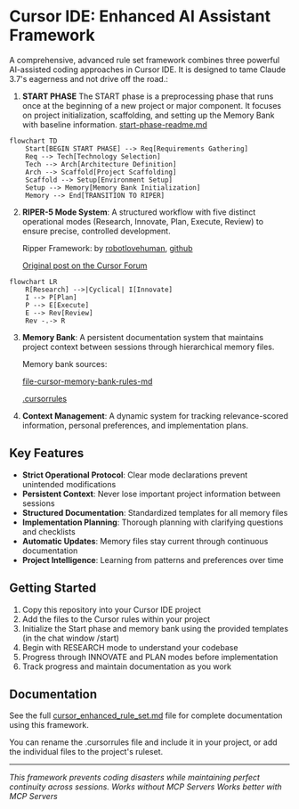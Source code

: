 # Cursor IDE: Enhanced AI Assistant Framework

A comprehensive, advanced rule set framework combines three powerful AI-assisted coding approaches in Cursor IDE. It is designed to tame Claude 3.7's eagerness and not drive off the road.:

1. **START PHASE**
 The START phase is a preprocessing phase that runs once at the beginning of a new project or major component. It focuses on project initialization, scaffolding, and setting up the Memory Bank with baseline information. [start-phase-readme.md](./start-phase-readme.md)

```mermaid
flowchart TD
    Start[BEGIN START PHASE] --> Req[Requirements Gathering]
    Req --> Tech[Technology Selection]
    Tech --> Arch[Architecture Definition]
    Arch --> Scaffold[Project Scaffolding]
    Scaffold --> Setup[Environment Setup]
    Setup --> Memory[Memory Bank Initialization]
    Memory --> End[TRANSITION TO RIPER]
```  
2.  **RIPER-5 Mode System**: A structured workflow with five distinct operational modes (Research, Innovate, Plan, Execute, Review) to ensure precise, controlled development.

      Ripper Framework:
       by [robotlovehuman](https://forum.cursor.com/u/robotlovehuman/summary), [github](https://github.com/robotlovehuman)

      [Original post on the Cursor Forum](https://forum.cursor.com/t/i-created-an-amazing-mode-called-riper-5-mode-fixes-claude-3-7-drastically/65516)
```mermaid
flowchart LR
    R[Research] -->|Cyclical| I[Innovate]
    I --> P[Plan]
    P --> E[Execute]
    E --> Rev[Review]
    Rev -.-> R
```
3. **Memory Bank**: A persistent documentation system that maintains project context between sessions through hierarchical memory files.

   Memory bank sources: 

   [file-cursor-memory-bank-rules-md](https://gist.github.com/ipenywis/1bdb541c3a612dbac4a14e1e3f4341ab#file-cursor-memory-bank-rules-md)

   [.cursorrules](https://github.com/kownacki/ai-assistant/blob/main/.cursorrules)
   
4. **Context Management**: A dynamic system for tracking relevance-scored information, personal preferences, and implementation plans.

## Key Features

- **Strict Operational Protocol**: Clear mode declarations prevent unintended modifications
- **Persistent Context**: Never lose important project information between sessions
- **Structured Documentation**: Standardized templates for all memory files
- **Implementation Planning**: Thorough planning with clarifying questions and checklists
- **Automatic Updates**: Memory files stay current through continuous documentation
- **Project Intelligence**: Learning from patterns and preferences over time

## Getting Started

1. Copy this repository into your Cursor IDE project
2. Add the files to the Cursor rules within your project
3. Initialize the Start phase and memory bank using the provided templates (in the chat window /start)
4. Begin with RESEARCH mode to understand your codebase
5. Progress through INNOVATE and PLAN modes before implementation
6. Track progress and maintain documentation as you work

## Documentation

See the full [cursor_enhanced_rule_set.md](./cursor_enhanced_rule_set.md) file for complete documentation using this framework.

You can rename the .cursorrules file and include it in your project, or add the individual files to the project's ruleset.

---

*This framework prevents coding disasters while maintaining perfect continuity across sessions.*
*Works without MCP Servers*
*Works better with MCP Servers*
